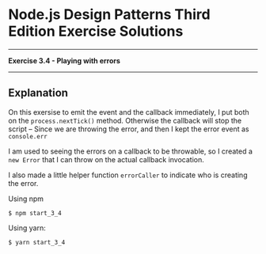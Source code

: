
# Node.js Design Patterns Third Edition Exercise Solutions

---

**Exercise 3.4 - Playing with errors**

---

## Explanation

On this exersise to emit the event and the callback immediately, I put both on the `process.nextTick()` method. Otherwise the callback will stop the script – Since we are throwing the error, and then I kept the error event as `console.err`

I am used to seeing the errors on a callback to be throwable, so I created a `new Error` that I can throw on the actual callback invocation.

I also made a little helper function `errorCaller` to indicate who is creating the error.


Using npm

```console
$ npm start_3_4
```

Using yarn:

```console
$ yarn start_3_4
```

